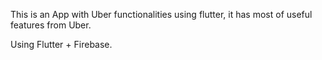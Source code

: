 This is an App with Uber functionalities using flutter, it has most of useful features from Uber.

Using Flutter + Firebase.
